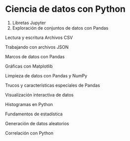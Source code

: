 # Ciencia de datos con Python

1. Libretas Jupyter
2. Exploración de conjuntos de datos con Pandas

 Lectura y escritura Archivos CSV

Trabajando con archivos JSON

Marcos de datos con Pandas 

Gráficas con Matplotlib

Limpieza de datos con Pandas y NumPy

Trucos y características especiales de Pandas

Visualización interactiva de datos

Histogramas en Python

Fundamentos de estadística

Generación de datos aleatorios

Correlación con Python